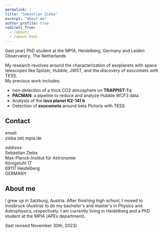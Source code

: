 ```yaml
---
permalink: /
title: "Sebastian Zieba"
excerpt: "About me"
author_profile: true
redirect_from: 
  - /about/
  - /about.html
---
```


(last year) PhD student at the MPIA, Heidelberg, Germany and Leiden Observatory, The Netherlands

My research revolves around the characterization of exoplanets with space telescopes like Spitzer, Hubble, JWST, and the discovery of exocomets with TESS.  
My previous work includes:  
- non-detection of a thick CO2 atmosphere on **TRAPPIST-1 c**  
- **PACMAN**: a pipeline to reduce and analyze Hubble WCF3 data  
- Analysis of the **lava planet K2-141 b**  
- Detection of **exocomets** around beta Pictoris with TESS  


Contact
-------

*email:*  
zieba (at) mpia.de

*address:*  
Sebastian Zieba  
Max-Planck-Institut für Astronomie  
Königstuhl 17  
69117 Heidelberg  
GERMANY  

About me
--------

I grew up in Salzburg, Austria. After finishing high school, I moved to Innsbruck (Austria) to do my bachelor's and master's in Physics and Astrophysics, respectively. I am currently living in Heidelberg and a PhD student at the MPIA (APEx department).


(last revised November 30th, 2023)
